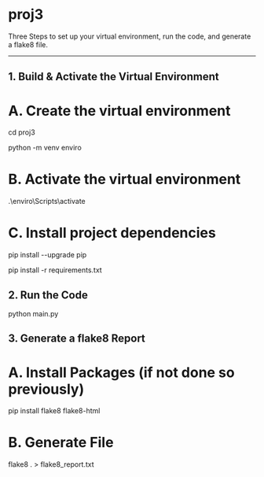 # proj3

Three Steps to set up your virtual environment, run the code, and generate a flake8 file. 

---

## 1. Build & Activate the Virtual Environment

# A. Create the virtual environment
cd proj3

python -m venv enviro

# B. Activate the virtual environment
.\enviro\Scripts\activate


# C. Install project dependencies
pip install --upgrade pip

pip install -r requirements.txt

## 2. Run the Code
python main.py

## 3. Generate a flake8 Report

# A. Install Packages (if not done so previously)
pip install flake8 flake8-html


# B. Generate File 
flake8 . > flake8_report.txt


